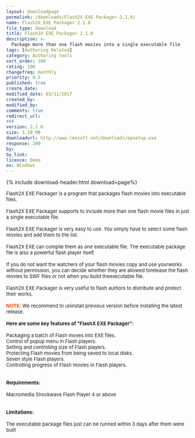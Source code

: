 ```yaml
---
layout: downloadpage
permalink: /downloads/Flash2X-EXE-Packager-2,1,0/
name: Flash2X EXE Packager 2.1.0
file_type: download
title: Flash2X EXE Packager 2.1.0
description: >-
  Package more than one flash movies into a single executable file
tags: [Authoring Related]
category: Authoring tools
sort_order: 100
rating: 100
changefreq: monthly
priority: 0.5
published: true
create_date: 
modified_date: 03/11/2017
created_by: 
modified_by: 
comments: true
redirect_url: 
### 
version: 2.1.0
size: 1.10 MB
downloadurl: http://www.leesoft.net/downloads/epsetup.exe
response: 200
by: 
by_link: 
licence: Demo 
os: Windows
---
```


{% include download-header.html download=page%}

<p style="fix-download-text !important">
<p><font size="2">Flash2X EXE Packager is a program that packages flash movies into executable files. <br />
<br />
Flash2X EXE Packager supports to include more than one flash movie files in just a single executable file.<br />
<br />
Flash2X EXE Packager is very easy to use. You simply have to select some flash movies and add them to the list. <br />
<br />
Flash2X EXE can compile them as one executable file. The executable package file is also a powerful flash player itself.<br />
<br />
If you do not want the watchers of your flash movies copy and use yourworks without permission, you can decide whether they are allowed torelease the flash movies to SWF files or not when you build theexecutable file. <br />
<br />
Flash2X EXE Packager is very useful to flash authors to distribute and protect their works.<br />
<br />
<font color="#ff4500"><strong>NOTE:</strong></font> We recommend to uninstall previous version before installing the latest release.<br />
<br />
<span><strong>Here are some key features of "FlashX EXE Packager":</strong></span><br />
<br />
Packaging a batch of Flash moves into EXE files. <br />
Control of popup menu in Flash players. <br />
Setting and controlling size of Flash players. <br />
Protecting Flash movies from being saved to local disks. <br />
Seven style Flash players. <br />
Controlling progress of Flash movies in Flash players. <br />
<br />
<br />
<span><strong>Requirements:</strong></span><br />
<br />
Macromedia Shockwave Flash Player 4 or above<br />
<br />
<br />
<span><strong>Limitations:</strong></span><br />
<br />
The executable package files just can be runned within 3 days after them were built<br />
</font></p></p>
